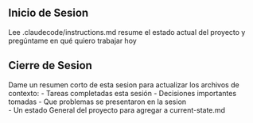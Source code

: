## Inicio de Sesion
Lee .claudecode/instructions.md resume el estado actual del proyecto y pregúntame en qué quiero trabajar hoy

## Cierre de Sesion
Dame un resumen corto de esta sesion para actualizar los archivos de contexto:
    - Tareas completadas esta sesión 
    - Decisiones importantes tomadas
    - Que problemas se presentaron en la sesion  
    - Un estado General del proyecto para agregar a current-state.md
    